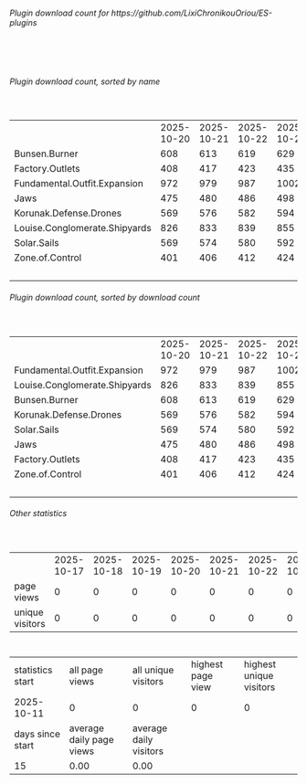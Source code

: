 <h6>Plugin download count for https://github.com/LixiChronikouOriou/ES-plugins</h6><br>
<br>
<h6>Plugin download count, sorted by name</h6><sub><sup><br>
<table>
	<tr>
		<td></td>
		<td>2025-10-20</td>
		<td>2025-10-21</td>
		<td>2025-10-22</td>
		<td>2025-10-23</td>
		<td>2025-10-24</td>
		<td>2025-10-25</td>
		<td>2025-10-26</td>
		<td>today +</td>
	</tr>
	<tr>
		<td>Bunsen.Burner</td>
		<td>608</td>
		<td>613</td>
		<td>619</td>
		<td>629</td>
		<td>659</td>
		<td>697</td>
		<td>724</td>
		<td>+ 27</td>
	</tr>
	<tr>
		<td>Factory.Outlets</td>
		<td>408</td>
		<td>417</td>
		<td>423</td>
		<td>435</td>
		<td>465</td>
		<td>506</td>
		<td>531</td>
		<td>+ 25</td>
	</tr>
	<tr>
		<td>Fundamental.Outfit.Expansion</td>
		<td>972</td>
		<td>979</td>
		<td>987</td>
		<td>1002</td>
		<td>1035</td>
		<td>1081</td>
		<td>1108</td>
		<td>+ 27</td>
	</tr>
	<tr>
		<td>Jaws</td>
		<td>475</td>
		<td>480</td>
		<td>486</td>
		<td>498</td>
		<td>528</td>
		<td>564</td>
		<td>591</td>
		<td>+ 27</td>
	</tr>
	<tr>
		<td>Korunak.Defense.Drones</td>
		<td>569</td>
		<td>576</td>
		<td>582</td>
		<td>594</td>
		<td>624</td>
		<td>662</td>
		<td>689</td>
		<td>+ 27</td>
	</tr>
	<tr>
		<td>Louise.Conglomerate.Shipyards</td>
		<td>826</td>
		<td>833</td>
		<td>839</td>
		<td>855</td>
		<td>879</td>
		<td>916</td>
		<td>942</td>
		<td>+ 26</td>
	</tr>
	<tr>
		<td>Solar.Sails</td>
		<td>569</td>
		<td>574</td>
		<td>580</td>
		<td>592</td>
		<td>615</td>
		<td>654</td>
		<td>681</td>
		<td>+ 27</td>
	</tr>
	<tr>
		<td>Zone.of.Control</td>
		<td>401</td>
		<td>406</td>
		<td>412</td>
		<td>424</td>
		<td>447</td>
		<td>486</td>
		<td>510</td>
		<td>+ 24</td>
	</tr>
	<tr>
		<td></td>
		<td></td>
		<td></td>
		<td></td>
		<td></td>
		<td></td>
		<td></td>
		<td>5776</td>
		<td>210</td>
	</tr>
</table>
</sub></sup>
<h6>Plugin download count, sorted by download count</h6><sub><sup><br>
<table>
	<tr>
		<td></td>
		<td>2025-10-20</td>
		<td>2025-10-21</td>
		<td>2025-10-22</td>
		<td>2025-10-23</td>
		<td>2025-10-24</td>
		<td>2025-10-25</td>
		<td>2025-10-26</td>
		<td>today +</td>
	</tr>
	<tr>
		<td>Fundamental.Outfit.Expansion</td>
		<td>972</td>
		<td>979</td>
		<td>987</td>
		<td>1002</td>
		<td>1035</td>
		<td>1081</td>
		<td>1108</td>
		<td>+ 27</td>
	</tr>
	<tr>
		<td>Louise.Conglomerate.Shipyards</td>
		<td>826</td>
		<td>833</td>
		<td>839</td>
		<td>855</td>
		<td>879</td>
		<td>916</td>
		<td>942</td>
		<td>+ 26</td>
	</tr>
	<tr>
		<td>Bunsen.Burner</td>
		<td>608</td>
		<td>613</td>
		<td>619</td>
		<td>629</td>
		<td>659</td>
		<td>697</td>
		<td>724</td>
		<td>+ 27</td>
	</tr>
	<tr>
		<td>Korunak.Defense.Drones</td>
		<td>569</td>
		<td>576</td>
		<td>582</td>
		<td>594</td>
		<td>624</td>
		<td>662</td>
		<td>689</td>
		<td>+ 27</td>
	</tr>
	<tr>
		<td>Solar.Sails</td>
		<td>569</td>
		<td>574</td>
		<td>580</td>
		<td>592</td>
		<td>615</td>
		<td>654</td>
		<td>681</td>
		<td>+ 27</td>
	</tr>
	<tr>
		<td>Jaws</td>
		<td>475</td>
		<td>480</td>
		<td>486</td>
		<td>498</td>
		<td>528</td>
		<td>564</td>
		<td>591</td>
		<td>+ 27</td>
	</tr>
	<tr>
		<td>Factory.Outlets</td>
		<td>408</td>
		<td>417</td>
		<td>423</td>
		<td>435</td>
		<td>465</td>
		<td>506</td>
		<td>531</td>
		<td>+ 25</td>
	</tr>
	<tr>
		<td>Zone.of.Control</td>
		<td>401</td>
		<td>406</td>
		<td>412</td>
		<td>424</td>
		<td>447</td>
		<td>486</td>
		<td>510</td>
		<td>+ 24</td>
	</tr>
	<tr>
		<td></td>
		<td></td>
		<td></td>
		<td></td>
		<td></td>
		<td></td>
		<td></td>
		<td>5776</td>
		<td>210</td>
	</tr>
</table>
</sub></sup>
<h6>Other statistics</h6><sub><sup><br>
<table>
	<tr>
		<td> </td>
		<td>2025-10-17</td>
		<td>2025-10-18</td>
		<td>2025-10-19</td>
		<td>2025-10-20</td>
		<td>2025-10-21</td>
		<td>2025-10-22</td>
		<td>2025-10-23</td>
		<td>2025-10-24</td>
		<td>2025-10-25</td>
	</tr>
	<tr>
		<td>page views</td>
		<td>0</td>
		<td>0</td>
		<td>0</td>
		<td>0</td>
		<td>0</td>
		<td>0</td>
		<td>0</td>
		<td>0</td>
		<td>0</td>
	</tr>
	<tr>
		<td>unique visitors</td>
		<td>0</td>
		<td>0</td>
		<td>0</td>
		<td>0</td>
		<td>0</td>
		<td>0</td>
		<td>0</td>
		<td>0</td>
		<td>0</td>
	</tr>
</table>
<br>
<table>
	<tr>
		<td>statistics start</td>
		<td>all page views</td>
		<td>all unique visitors</td>
		<td>highest page view</td>
		<td>highest unique visitors</td>
	</tr>
	<tr>
		<td>2025-10-11</td>
		<td>0</td>
		<td>0</td>
		<td>0</td>
		<td>0</td>
	</tr>
	<tr>
		<td>days since start</td>
		<td>average daily page views</td>
		<td>average daily visitors</td>
		<td></td>
		<td></td>
	</tr>
	<tr>
		<td>15</td>
		<td>0.00</td>
		<td>0.00</td>
		<td></td>
		<td></td>
	</tr>
</table>
</sub></sup>
